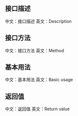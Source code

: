 ## 接口描述

中文：接口描述
英文：Description

## 接口方法

中文：接口方法
英文：Method

## 基本用法

中文：基本用法
英文：Basic usage

## 返回值

中文：返回值
英文：Return value
